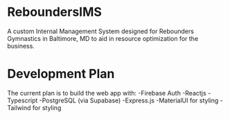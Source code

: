 # ReboundersIMS

A custom Internal Management System designed for Rebounders Gymnastics in Baltimore, MD to aid in resource optimization for the business.

# Development Plan

The current plan is to build the web app with:
-Firebase Auth
-Reactjs
-Typescript
-PostgreSQL (via Supabase)
-Express.js
-MaterialUI for styling
-Tailwind for styling
